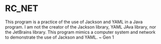 # RC_NET
This program is a practice of the use of Jackson and YAML in a Java program. I am not the creator of the Jackson library, YAML JAva library, nor the JetBrains library. This program mimics a computer system and network to demonstrate the use of Jackson and YAML. ~ Gen 1
